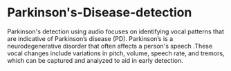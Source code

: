 # Parkinson's-Disease-detection
Parkinson's detection using audio focuses on identifying vocal patterns that are indicative of Parkinson’s disease (PD). Parkinson’s is a neurodegenerative disorder that often affects a person's speech .These vocal changes include variations in pitch, volume, speech rate, and tremors, which can be captured and analyzed to aid in early detection.
